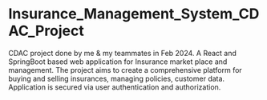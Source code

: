 # Insurance_Management_System_CDAC_Project
CDAC project done by me &amp; my teammates in Feb 2024. A React and SpringBoot based web application for Insurance market place and management. The project aims to create a comprehensive platform for buying and selling insurances, managing policies, customer data. Application is secured via user authentication and authorization.
